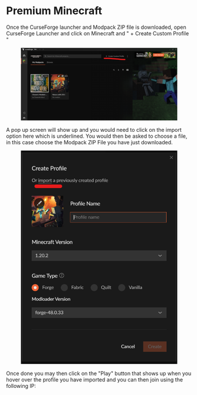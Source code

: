# Premium Minecraft

Once the CurseForge launcher and Modpack ZIP file is downloaded, open CurseForge Launcher and click on Minecraft and " + Create Custom Profile "



<figure><img src=".gitbook/assets/Screenshot 2023-10-27 143145.png" alt=""><figcaption></figcaption></figure>

A pop up screen will show up and you would need to click on the import option here which is underlined. You would then be asked to choose a file, in this case choose the Modpack ZIP File you have just downloaded.



<figure><img src=".gitbook/assets/Screenshot 2023-10-27 143229.png" alt=""><figcaption></figcaption></figure>

Once done you may then click on the "Play" button that shows up when you hover over the profile you have imported and you can then join using the following IP:
